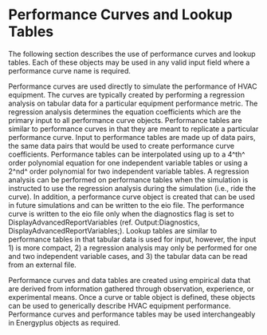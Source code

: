 # Performance Curves and Lookup Tables

The following section describes the use of performance curves and lookup tables. Each of these objects may be used in any valid input field where a performance curve name is required.

Performance curves are used directly to simulate the performance of HVAC equipment. The curves are typically created by performing a regression analysis on tabular data for a particular equipment performance metric. The regression analysis determines the equation coefficients which are the primary input to all performance curve objects. Performance tables are similar to performance curves in that they are meant to replicate a particular performance curve. Input to performance tables are made up of data pairs, the same data pairs that would be used to create performance curve coefficients. Performance tables can be interpolated using up to a 4^th^ order polynomial equation for one independent variable tables or using a 2^nd^ order polynomial for two independent variable tables. A regression analysis can be performed on performance tables when the simulation is instructed to use the regression analysis during the simulation (i.e., ride the curve). In addition, a performance curve object is created that can be used in future simulations and can be written to the eio file. The performance curve is written to the eio file only when the diagnostics flag is set to DisplayAdvancedReportVariables (ref. Output:Diagnostics, DisplayAdvancedReportVariables;). Lookup tables are similar to performance tables in that tabular data is used for input, however, the input 1) is more compact, 2) a regression analysis may only be performed for one and two independent variable cases, and 3) the tabular data can be read from an external file.

Performance curves and data tables are created using empirical data that are derived from information gathered through observation, experience, or experimental means. Once a curve or table object is defined, these objects can be used to generically describe HVAC equipment performance. Performance curves and performance tables may be used interchangeably in Energyplus objects as required.